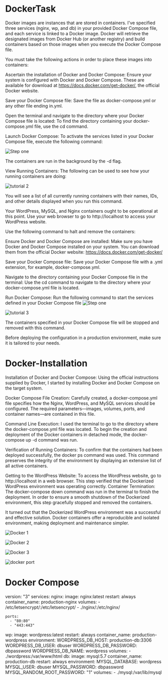 # DockerTask


Docker images are instances that are stored in containers. I've specified three services (nginx, wp, and db) in your provided Docker Compose file, and each service is linked to a Docker image. Docker will retrieve the designated images from Docker Hub (or another registry) and build containers based on those images when you execute the Docker Compose file.

You must take the following actions in order to place these images into containers:

Ascertain the installation of Docker and Docker Compose:
Ensure your system is configured with Docker and Docker Compose. These are available for download at https://docs.docker.com/get-docker/, the official Docker website.

Save your Docker Compose file: Save the file as docker-compose.yml or any other file ending in.yml.

Open the terminal and navigate to the directory where your Docker Compose file is located:
To find the directory containing your docker-compose.yml file, use the cd command.

Launch Docker Compose:
To activate the services listed in your Docker Compose file, execute the following command:

![Step one](https://github.com/DavidWorkGitHub/Docker-Task/assets/65865159/18d439a4-d727-4af9-bbaf-3c2bb4d6fb2d)

The containers are run in the background by the -d flag.

View Running Containers: The following can be used to see how your running containers are doing:

![tutorial 2](https://github.com/DavidWorkGitHub/Docker-Task/assets/65865159/dc1fbd61-eb4c-4a82-b222-aeb02ba50668)

You will see a list of all currently running containers with their names, IDs, and other details displayed when you run this command.

Your WordPress, MySQL, and Nginx containers ought to be operational at this point. Use your web browser to go to http://localhost to access your WordPress website.

Use the following command to halt and remove the containers:





Ensure Docker and Docker Compose are installed:
Make sure you have Docker and Docker Compose installed on your system. You can download them from the official Docker website: https://docs.docker.com/get-docker/

Save your Docker Compose file:
Save your Docker Compose file with a .yml extension, for example, docker-compose.yml.

Navigate to the directory containing your Docker Compose file in the terminal:
Use the cd command to navigate to the directory where your docker-compose.yml file is located.

Run Docker Compose:
Run the following command to start the services defined in your Docker Compose file
![Step one](https://github.com/DavidWorkGitHub/Docker-Task/assets/65865159/16e37ef6-b402-4de5-913c-aac98796451b)

![tutorial 3](https://github.com/DavidWorkGitHub/Docker-Task/assets/65865159/a4ba8010-5218-4d9f-8f00-a04d2bada3bd)


The containers specified in your Docker Compose file will be stopped and removed with this command.

Before deploying the configuration in a production environment, make sure it is tailored to your needs.


# Docker-Installation 
Installation of Docker and Docker Compose: Using the official instructions supplied by Docker, I started by installing Docker and Docker Compose on the target system.


Docker Compose File Creation: Carefully created, a docker-compose.yml file specifies how the Nginx, WordPress, and MySQL services should be configured. The required parameters—images, volumes, ports, and container names—are contained in this file.


Command Line Execution: I used the terminal to go to the directory where the docker-compose.yml file was located. To begin the creation and deployment of the Docker containers in detached mode, the docker-compose up -d command was run.


Verification of Running Containers: To confirm that the containers had been deployed successfully, the docker ps command was used. This command preserves the integrity of the environment by displaying an extensive list of all active containers.


Getting to the WordPress Website: To access the WordPress website, go to http://localhost in a web browser. This step verified that the Dockerized WordPress environment was operating correctly.
Container Termination: The docker-compose down command was run in the terminal to finish the deployment. In order to ensure a smooth shutdown of the Dockerized environment, this step gracefully stopped and removed the containers.


It turned out that the Dockerized WordPress environment was a successful and effective solution. Docker containers offer a reproducible and isolated environment, making deployment and maintenance simpler.



![Docker 1](https://github.com/DavidWorkGitHub/Docker-Task/assets/65865159/4104ea06-037f-40d4-a550-4c932f5465f6)


![Docker 2](https://github.com/DavidWorkGitHub/Docker-Task/assets/65865159/3f60198d-8ae9-472a-ae36-0b92ea9fdd36)


![Docker 3](https://github.com/DavidWorkGitHub/Docker-Task/assets/65865159/53f01f3d-2be2-4a80-bddb-af7d9eec3e3c)


![docker port](https://github.com/DavidWorkGitHub/Docker-Task/assets/65865159/b119666f-ee98-4889-bd72-ae29338d7f1a)




# Docker Compose

version: "3"
services:
  nginx: 
    image: nginx:latest
    restart: always
    container_name: production-nginx
    volumes:
      - /etc/letsencrypt/:/etc/letsencrypt/
      - ./nginx/:/etc/nginx/

      
    ports:
      - "80:80"
      - "443:443"
  wp:
    image: wordpress:latest
    restart: always
    container_name: production-wordpress
    environment:
      WORDPRESS_DB_HOST: production-db:3306
      WORDPRESS_DB_USER: dbuser
      WORDPRESS_DB_PASSWORD: dbpassword
      WORDPRESS_DB_NAME: wordpress
    volumes:
      - ./wordpress:/var/www/html
  db:
    image: mysql:5.7
    container_name: production-db
    restart: always
    environment:
      MYSQL_DATABASE: wordpress
      MYSQL_USER: dbuser
      MYSQL_PASSWORD: dbpassword
      MYSQL_RANDOM_ROOT_PASSWORD: "1"
    volumes:
      - ./mysql:/var/lib/mysql

